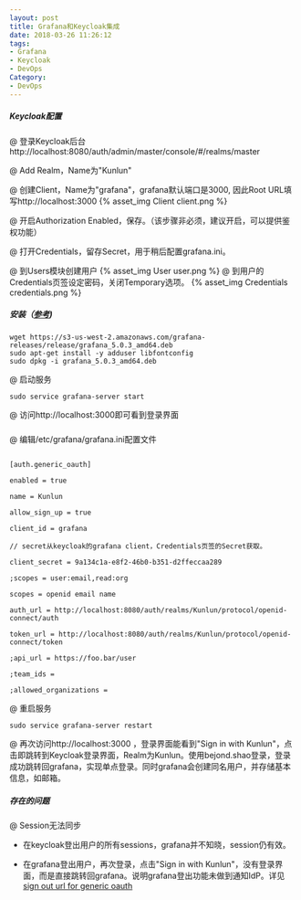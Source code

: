 ```yaml
---
layout: post
title: Grafana和Keycloak集成
date: 2018-03-26 11:26:12
tags:
- Grafana
- Keycloak
- DevOps
Category:
- DevOps
---
```

##### Keycloak配置

@ 登录Keycloak后台http://localhost:8080/auth/admin/master/console/#/realms/master

@ Add Realm，Name为"Kunlun"

@ 创建Client，Name为"grafana"，grafana默认端口是3000, 因此Root URL填写http://localhost:3000
{% asset_img Client client.png %}

@ 开启Authorization Enabled，保存。（该步骤非必须，建议开启，可以提供鉴权功能）

@ 打开Credentials，留存Secret，用于稍后配置grafana.ini。

@ 到Users模块创建用户
{% asset_img User user.png %}
@ 到用户的Credentials页签设定密码，关闭Temporary选项。
{% asset_img Credentials credentials.png %}

##### 安装（[参考](http://docs.grafana.org/installation/debian/))

```
wget https://s3-us-west-2.amazonaws.com/grafana-releases/release/grafana_5.0.3_amd64.deb
sudo apt-get install -y adduser libfontconfig
sudo dpkg -i grafana_5.0.3_amd64.deb
```

@ 启动服务

`sudo service grafana-server start`

@ 访问http://localhost:3000即可看到登录界面

##### 

@ 编辑/etc/grafana/grafana.ini配置文件

```

[auth.generic_oauth]

enabled = true

name = Kunlun

allow_sign_up = true

client_id = grafana

// secret从keycloak的grafana client，Credentials页签的Secret获取。

client_secret = 9a134c1a-e8f2-46b0-b351-d2ffeccaa289

;scopes = user:email,read:org

scopes = openid email name

auth_url = http://localhost:8080/auth/realms/Kunlun/protocol/openid-connect/auth

token_url = http://localhost:8080/auth/realms/Kunlun/protocol/openid-connect/token

;api_url = https://foo.bar/user

;team_ids =

;allowed_organizations =

```

@ 重启服务

`sudo service grafana-server restart`

@ 再次访问http://localhost:3000  ，登录界面能看到"Sign in with Kunlun"，点击即跳转到Keycloak登录界面，Realm为Kunlun。使用bejond.shao登录，登录成功跳转回grafana，实现单点登录。同时grafana会创建同名用户，并存储基本信息，如邮箱。

##### 存在的问题

@ Session无法同步

* 在keycloak登出用户的所有sessions，grafana并不知晓，session仍有效。

* 在grafana登出用户，再次登录，点击"Sign in with Kunlun"，没有登录界面，而是直接跳转回grafana。说明grafana登出功能未做到通知IdP。详见[sign out url for generic oauth](https://github.com/grafana/grafana/issues/9847 )